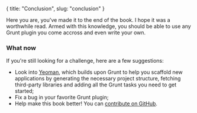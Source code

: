 {
  title: "Conclusion",
  slug: "conclusion"
}

Here you are, you've made it to the end of the book. I hope it was a worthwhile read. Armed with this knowledge, you should be able to use any Grunt plugin you come accross and even write your own.

### What now

If you're still looking for a challenge, here are a few suggestions:

* Look into [Yeoman](http://yeoman.io/), which builds upon Grunt to help you scaffold new applications by generating the necessary project structure, fetching third-party libraries and adding all the Grunt tasks you need to get started;
* Fix a bug in your favorite Grunt plugin;
* Help make this book better! You can [contribute on GitHub](http://github.com/danburzo/grunt-recipes).


